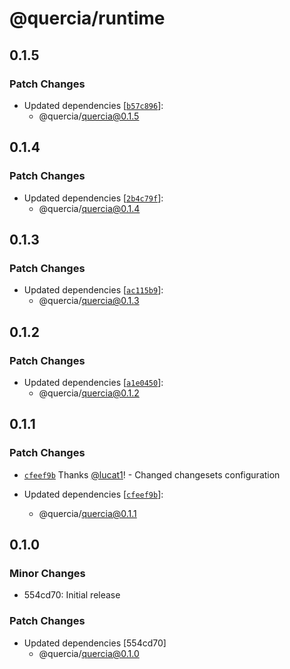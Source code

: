 # @quercia/runtime

## 0.1.5

### Patch Changes

- Updated dependencies
  [[`b57c896`](https://github.com/lucat1/quercia/commit/b57c8962703439a8563c9a0a2676382604a289cd)]:
  - @quercia/quercia@0.1.5

## 0.1.4

### Patch Changes

- Updated dependencies
  [[`2b4c79f`](https://github.com/lucat1/quercia/commit/2b4c79f7b66d026cbf93ababc70fc96bcc02d56c)]:
  - @quercia/quercia@0.1.4

## 0.1.3

### Patch Changes

- Updated dependencies
  [[`ac115b9`](https://github.com/lucat1/quercia/commit/ac115b9069d08fbe258b043ae42d568470a4a294)]:
  - @quercia/quercia@0.1.3

## 0.1.2

### Patch Changes

- Updated dependencies
  [[`a1e0450`](https://github.com/lucat1/quercia/commit/a1e0450ac78ab15a829278b8e87d383546417938)]:
  - @quercia/quercia@0.1.2

## 0.1.1

### Patch Changes

- [`cfeef9b`](https://github.com/lucat1/quercia/commit/cfeef9b5c1af180a250e76653a5efb6562f4dbda)
  Thanks [@lucat1](https://github.com/lucat1)! - Changed changesets
  configuration

- Updated dependencies
  [[`cfeef9b`](https://github.com/lucat1/quercia/commit/cfeef9b5c1af180a250e76653a5efb6562f4dbda)]:
  - @quercia/quercia@0.1.1

## 0.1.0

### Minor Changes

- 554cd70: Initial release

### Patch Changes

- Updated dependencies [554cd70]
  - @quercia/quercia@0.1.0
